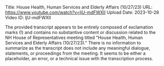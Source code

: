 Title: House Health, Human Services and Elderly Affairs (10/27/23)
URL: https://www.youtube.com/watch?v=ljU-mdFWXII
Upload Date: 2023-10-28
Video ID: ljU-mdFWXII

The provided transcript appears to be entirely composed of exclamation marks (!) and contains no substantive content or discussion related to the NH House of Representatives meeting titled "House Health, Human Services and Elderly Affairs (10/27/23)." There is no information to summarize as the transcript does not include any meaningful dialogue, statements, or proceedings from the meeting. It seems to be either a placeholder, an error, or a technical issue with the transcription process.